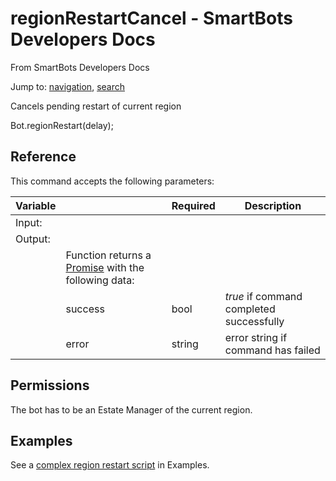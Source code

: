# regionRestartCancel - SmartBots Developers Docs

From SmartBots Developers Docs

Jump to: [navigation](#mw-head), [search](#p-search)

Cancels pending restart of current region

Bot.regionRestart(delay);

## Reference

This command accepts the following parameters:

| Variable |     | Required | Description |
| --- | --- | --- | --- |
| Input: |     |     |     |
| Output: |     |     |     |
|     | Function returns a [Promise](https://www.mysmartbots.com/dev/docs/Bot_Playground/Callbacks_and_return_values "Bot Playground/Callbacks and return values") with the following data: |     |     |
|     | success | bool | _true_ if command completed successfully |
|     | error | string | error string if command has failed |

## Permissions

The bot has to be an Estate Manager of the current region.

## Examples

See a [complex region restart script](https://www.mysmartbots.com/dev/docs/Bot_Playground/Examples/Region_restart "Bot Playground/Examples/Region restart") in Examples.
